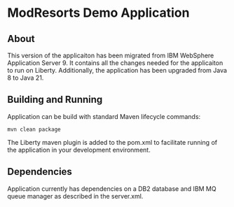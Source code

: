# ModResorts Demo Application

## About
This version of the applicaiton has been migrated from IBM WebSphere Application Server 9. It contains all the changes needed for the applicaiton to run on Liberty.
Additionally, the application has been upgraded from Java 8 to Java 21.

## Building and Running
Application can be build with standard Maven lifecycle commands:

```
mvn clean package
```

The Liberty maven plugin is added to the pom.xml to facilitate running of the application in your development environment.

## Dependencies
Application currently has dependencies on a DB2 database and IBM MQ queue manager as described in the server.xml.


